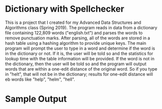 # Dictionary with Spellchecker
This is a project that I created for my Advanced Data Structures and Algorithms class (Spring 2019). The program reads in data from a dictionary file containing 122,809 words ("english.txt") and parses the words to remove punctuation marks. After parsing, all of the words are stored in a hash table using a hashing algorithm to provide unique keys. The main program will prompt the user to type in a word and determine if the word is in the dictionary or not. If it is, the user will be told so and the statistics for lookup time with the table information will be provided. If the word is not in the dictionary, then the user will be told so and the program will output words that are within a one-edit distance of the original word. So if you type in "helt", that will not be in the dictionary; results for one-edit distance will eb words like "help", "helm", "hell". 

# Sample Output

